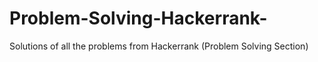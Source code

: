 # Problem-Solving-Hackerrank-
Solutions of all the problems from Hackerrank (Problem Solving Section)
